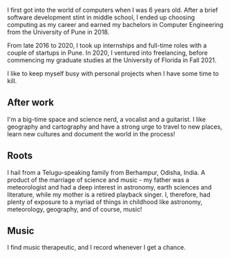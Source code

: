 I first got into the world of computers when I was 6 years old. After a brief software development stint in middle school, I ended up choosing computing as my career and earned my bachelors in Computer Engineering from the University of Pune in 2018.

From late 2016 to 2020, I took up internships and full-time roles with a couple of startups in Pune. In 2020, I ventured into freelancing, before commencing my graduate studies at the University of Florida in Fall 2021.

I like to keep myself busy with personal projects when I have some time to kill.

## After work
I'm a big-time space and science nerd, a vocalist and a guitarist. I like geography and cartography and have a strong urge to travel to new places, learn new cultures and document the world in the process!

## Roots
I hail from a Telugu-speaking family from Berhampur, Odisha, India. A product of the marriage of science and music - my father was a meteorologist and had a deep interest in astronomy, earth sciences and literature, while my mother is a retired playback singer. I, therefore, had plenty of exposure to a myriad of things in childhood like astronomy, meteorology, geography, and of course, music!

## Music
I find music therapeutic, and I record whenever I get a chance.
